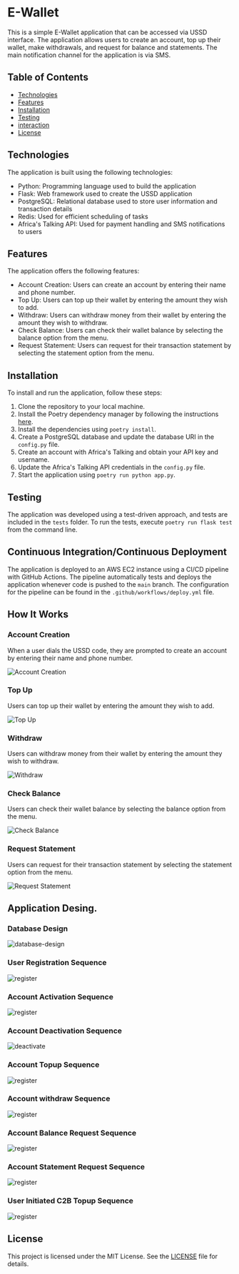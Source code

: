 # E-Wallet

This is a simple E-Wallet application that can be accessed via USSD interface. The application allows users to create an account, top up their wallet, make withdrawals, and request for balance and statements. The main notification channel for the application is via SMS.

## Table of Contents

- [Technologies](#Technologies)
- [Features](#Features)
- [Installation](#Installation)
- [Testing](#Testing)
- [interaction](#interaction)
- [License](#license)

## Technologies

The application is built using the following technologies:

- Python: Programming language used to build the application
- Flask: Web framework used to create the USSD application
- PostgreSQL: Relational database used to store user information and transaction details
- Redis: Used for efficient scheduling of tasks
- Africa's Talking API: Used for payment handling and SMS notifications to users

## Features

The application offers the following features:

- Account Creation: Users can create an account by entering their name and phone number.
- Top Up: Users can top up their wallet by entering the amount they wish to add.
- Withdraw: Users can withdraw money from their wallet by entering the amount they wish to withdraw.
- Check Balance: Users can check their wallet balance by selecting the balance option from the menu.
- Request Statement: Users can request for their transaction statement by selecting the statement option from the menu.

## Installation

To install and run the application, follow these steps:

1. Clone the repository to your local machine.
2. Install the Poetry dependency manager by following the instructions [here](https://python-poetry.org/docs/).
3. Install the dependencies using `poetry install`.
4. Create a PostgreSQL database and update the database URI in the `config.py` file.
5. Create an account with Africa's Talking and obtain your API key and username.
6. Update the Africa's Talking API credentials in the `config.py` file.
7. Start the application using `poetry run python app.py`.

## Testing

The application was developed using a test-driven approach, and tests are included in the `tests` folder. To run the tests, execute `poetry run flask test` from the command line.

## Continuous Integration/Continuous Deployment

The application is deployed to an AWS EC2 instance using a CI/CD pipeline with GitHub Actions. The pipeline automatically tests and deploys the application whenever code is pushed to the `main` branch. The configuration for the pipeline can be found in the `.github/workflows/deploy.yml` file.

## How It Works

### Account Creation

When a user dials the USSD code, they are prompted to create an account by entering their name and phone number.

![Account Creation](screenshots/create_account.gif)

### Top Up

Users can top up their wallet by entering the amount they wish to add.

![Top Up](screenshots/top_up.gif)

### Withdraw

Users can withdraw money from their wallet by entering the amount they wish to withdraw.

![Withdraw](screenshots/withdraw.gif)

### Check Balance

Users can check their wallet balance by selecting the balance option from the menu.

![Check Balance](screenshots/check_balance.gif)

### Request Statement

Users can request for their transaction statement by selecting the statement option from the menu.

![Request Statement](screenshots/request_statement.gif)

## Application Desing.

### Database Design
![database-design](design/db.png)
### User Registration Sequence
![register](design/register.png)
### Account Activation Sequence
![register](design/activate.png)

### Account Deactivation Sequence
![deactivate](design/deactivation.png)

### Account Topup Sequence
![register](design/topup.png)

### Account withdraw Sequence
![register](design/withdraw.png)

### Account Balance Request Sequence
![register](design/balance.png)

### Account Statement Request Sequence
![register](design/statement.png)

### User Initiated C2B Topup Sequence
![register](design/c2b.png)

## License

This project is licensed under the MIT License. See the [LICENSE](LICENSE) file for details.
